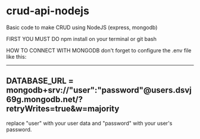 # crud-api-nodejs
Basic code to make CRUD using NodeJS (express, mongodb)

FIRST YOU MUST DO
npm install
on your terminal or git bash

HOW TO CONNECT WITH MONGODB
don't forget to configure the .env file like this:

---
DATABASE_URL = mongodb+srv://"user":"password"@users.dsvj69g.mongodb.net/?retryWrites=true&w=majority
---

replace "user" with your user data and "password" with your user's password.
